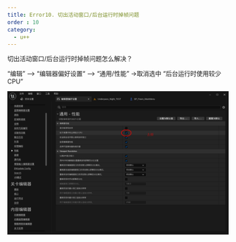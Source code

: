 ```yaml
---
title: Error10. 切出活动窗口/后台运行时掉帧问题
order : 10
category:
  - u++
---
```


<chatmessage avatar="../../assets/emoji/hx.png" :avatarWidth="40">
切出活动窗口/后台运行时掉帧问题怎么解决？
</chatmessage>

<chatmessage avatar="../../assets/emoji/dsyj.png" :avatarWidth="40" alignLeft>

“编辑” —> “编辑器偏好设置“ —> “通用/性能” ->取消选中 “后台运行时使用较少 CPU”

</chatmessage>

![](..%2Fassets%2Fkacpu.png)